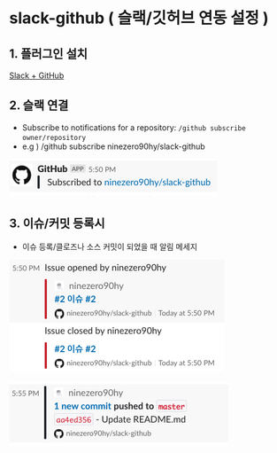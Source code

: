 # slack-github ( 슬랙/깃허브 연동 설정 )

## 1. 플러그인 설치

[Slack + GitHub](https://github.com/marketplace/slack-github)

## 2. 슬랙 연결

- Subscribe to notifications for a repository: `/github subscribe owner/repository`
- e.g ) /github subscribe ninezero90hy/slack-github

![](2018-12-126-10971f72-a50f-4265-bf51-1223bcc165cb.06.40.png)

## 3. 이슈/커밋 등록시

- 이슈 등록/클로즈나 소스 커밋이 되었을 때 알림 메세지

![](2018-12-126-73d41abd-380d-4c0c-b457-8b78766dce27.06.49.png)

![](2018-12-126-47dc7af3-9acf-4879-a0a0-a71f0183d9c2.06.55.png)
